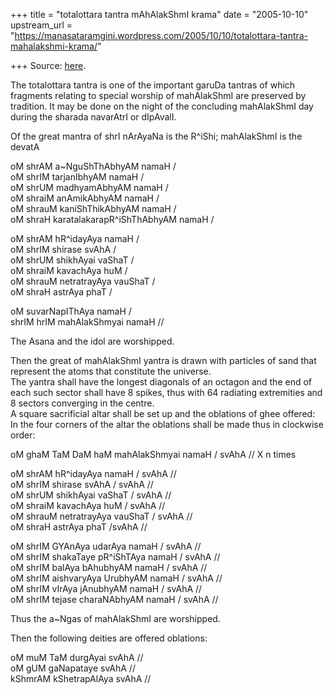 +++
title = "totalottara tantra mAhAlakShmI krama"
date = "2005-10-10"
upstream_url = "https://manasataramgini.wordpress.com/2005/10/10/totalottara-tantra-mahalakshmi-krama/"

+++
Source: [here](https://manasataramgini.wordpress.com/2005/10/10/totalottara-tantra-mahalakshmi-krama/).

The totalottara tantra is one of the important garuDa tantras of which fragments relating to special worship of mahAlakShmI are preserved by tradition. It may be done on the night of the concluding mahAlakShmI day during the sharada navarAtrI or dIpAvalI.

Of the great mantra of shrI nArAyaNa is the R^iShi; mahAlakShmI is the devatA

oM shrAM a\~NguShThAbhyAM namaH /  
oM shrIM tarjanIbhyAM namaH /  
oM shrUM madhyamAbhyAM namaH /  
oM shraiM anAmikAbhyAM namaH /  
oM shrauM kaniShThikAbhyAM namaH /  
oM shraH karatalakarapR^iShThAbhyAM namaH /

oM shrAM hR^idayAya namaH /  
oM shrIM shirase svAhA /  
oM shrUM shikhAyai vaShaT /  
oM shraiM kavachAya huM /  
oM shrauM netratrayAya vauShaT /  
oM shraH astrAya phaT /

oM suvarNapIThAya namaH /  
shrIM hrIM mahAlakShmyai namaH //

The Asana and the idol are worshipped.

Then the great of mahAlakShmI yantra is drawn with particles of sand that represent the atoms that constitute the universe.  
The yantra shall have the longest diagonals of an octagon and the end of each such sector shall have 8 spikes, thus with 64 radiating extremities and 8 sectors converging in the centre.  
A square sacrificial altar shall be set up and the oblations of ghee offered:  
In the four corners of the altar the oblations shall be made thus in clockwise order:

oM ghaM TaM DaM haM mahAlakShmyai namaH / svAhA // X n times

oM shrAM hR^idayAya namaH / svAhA //  
oM shrIM shirase svAhA / svAhA //  
oM shrUM shikhAyai vaShaT / svAhA //  
oM shraiM kavachAya huM / svAhA //  
oM shrauM netratrayAya vauShaT / svAhA //  
oM shraH astrAya phaT /svAhA //

oM shrIM GYAnAya udarAya namaH / svAhA //  
oM shrIM shakaTaye pR^iShTAya namaH / svAhA //  
oM shrIM balAya bAhubhyAM namaH / svAhA //  
oM shrIM aishvaryAya UrubhyAM namaH / svAhA //  
oM shrIM vIrAya jAnubhyAM namaH / svAhA //  
oM shrIM tejase charaNAbhyAM namaH / svAhA //

Thus the a\~Ngas of mahAlakShmI are worshipped.

Then the following deities are offered oblations:

oM muM TaM durgAyai svAhA //  
oM gUM gaNapataye svAhA //  
kShmrAM kShetrapAlAya svAhA //

